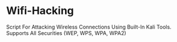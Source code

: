 # Wifi-Hacking
Script For Attacking Wireless Connections Using Built-In Kali Tools. Supports All Securities (WEP, WPS, WPA, WPA2)
